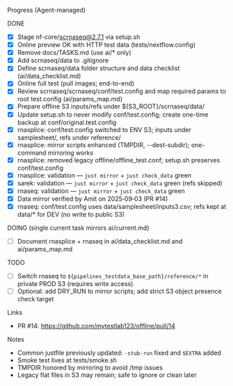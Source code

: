 Progress (Agent-managed)

DONE
- [x] Stage nf-core/scrnaseq@2.7.1 via setup.sh
- [x] Online preview OK with HTTP test data (tests/nextflow.config)
- [x] Remove docs/TASKS.md (use ai/* only)
- [x] Add scrnaseq/data to .gitignore
- [x] Define scrnaseq/data folder structure and data checklist (ai/data_checklist.md)
- [x] Online full test (pull images; end-to-end)
- [x] Review scrnaseq/scrnaseq/conf/test.config and map required params to root test.config (ai/params_map.md)
- [x] Prepare offline S3 inputs/refs under ${S3_ROOT}/scrnaseq/data/
- [x] Update setup.sh to never modify conf/test.config; create one-time backup at conf/original.test.config
- [x] rnasplice: conf/test.config switched to ENV S3; inputs under samplesheet/, refs under reference/
- [x] rnasplice: mirror scripts enhanced (TMPDIR, --dest-subdir); one-command mirroring works
- [x] rnasplice: removed legacy offline/offline_test.conf; setup.sh preserves conf/test.config
- [x] rnasplice: validation — `just mirror` + `just check_data` green
- [x] sarek: validation — `just mirror` + `just check_data` green (refs skipped)
- [x] rnaseq: validation — `just mirror` + `just check_data` green
 - [x] Data mirror verified by Amit on 2025‑09‑03 (PR #14)
 - [x] rnaseq: conf/test.config uses data/samplesheet/inputs3.csv; refs kept at data/* for DEV (no write to public S3)

DOING (single current task mirrors ai/current.md)
- [ ] Document rnasplice + rnaseq in ai/data_checklist.md and ai/params_map.md

TODO
- [ ] Switch rnaseq to `${pipelines_testdata_base_path}/reference/*` in private PROD S3 (requires write access)
- [ ] Optional: add DRY_RUN to mirror scripts; add strict S3 object presence check target

Links
- PR #14: https://github.com/mytestlab123/offline/pull/14

Notes
- Common justfile previously updated: `-stub-run` fixed and `$EXTRA` added
- Smoke test lives at tests/smoke.sh
- TMPDIR honored by mirroring to avoid /tmp issues
- Legacy flat files in S3 may remain; safe to ignore or clean later
